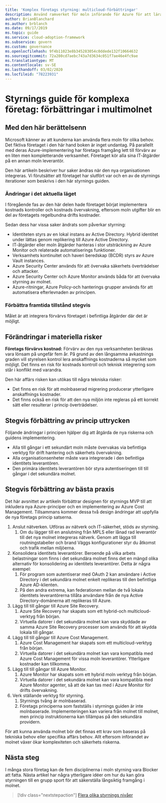 ```yaml
---
title: 'Komplex företags styrning: multicloud-förbättringar'
description: Använd ramverket för moln införande för Azure för att lära dig mer om flera moln och hur du integrerar flera moln organisationer för komplexa företag.
author: BrianBlanchard
ms.author: brblanch
ms.date: 09/17/2019
ms.topic: guide
ms.service: cloud-adoption-framework
ms.subservice: govern
ms.custom: governance
ms.openlocfilehash: 9f4b11023e8b345283054c0ddede132f10664632
ms.sourcegitcommit: 72a280cd7aebc743a7d3634c051f7ae46e4fc9ae
ms.translationtype: MT
ms.contentlocale: sv-SE
ms.lasthandoff: 03/02/2020
ms.locfileid: "78223931"
---
```

# <a name="governance-guide-for-complex-enterprises-multicloud-improvement"></a>Styrnings guide för komplexa företag: förbättringar i multimolnet

## <a name="advancing-the-narrative"></a>Med den här berättelsenn

Microsoft känner av att kunderna kan använda flera moln för olika behov. Det fiktiva företaget i den här hand boken är inget undantag. På parallellt med deras Azure-implementering har företags framgång lett till förvärv av en liten men kompletterande verksamhet. Företaget kör alla sina IT-åtgärder på en annan moln leverantör.

Den här artikeln beskriver hur saker ändras när den nya organisationen integreras. Vi förutsätter att företaget har slutfört var och en av de styrnings iterationer som beskrivs i den här styrnings guiden.

### <a name="changes-in-the-current-state"></a>Ändringar i det aktuella läget

I föregående fas av den här delen hade företaget börjat implementera kostnads kontroller och kostnads övervakning, eftersom moln utgifter blir en del av företagets regelbundna drifts kostnader.

Sedan dess har vissa saker ändrats som påverkar styrning:

- Identiteten styrs av en lokal instans av Active Directory. Hybrid identitet under lättas genom replikering till Azure Active Directory.
- IT-åtgärder eller moln åtgärder hanteras i stor utsträckning av Azure Monitor och relaterade automatiserings funktioner.
- Verksamhets kontinuitet och haveri beredskap (BCDR) styrs av Azure Vault instances.
- Azure Security Center används för att övervaka säkerhets överträdelser och attacker.
- Azure Security Center och Azure Monitor används båda för att övervaka styrning av molnet.
- Azure-ritningar, Azure Policy-och hanterings grupper används för att automatisera efterlevnaden av principen.

### <a name="incrementally-improve-the-future-state"></a>Förbättra framtida tillstånd stegvis

Målet är att integrera förvärvs företaget i befintliga åtgärder där det är möjligt.

## <a name="changes-in-tangible-risks"></a>Förändringar i materiella risker

**Företags förvärvs kostnad:** Förvärv av den nya verksamheten beräknas vara lönsam på ungefär fem år. På grund av den långsamma avkastnings graden vill styrelsen kontrol lera anskaffnings kostnaderna så mycket som möjligt. Det finns en risk för kostnads kontroll och teknisk integrering som står i konflikt med varandra.

Den här affärs risken kan utökas till några tekniska risker:

- Det finns en risk för att molnbaserad migrering producerar ytterligare anskaffnings kostnader.
- Det finns också en risk för att den nya miljön inte regleras på ett korrekt sätt eller resulterar i princip överträdelser.

## <a name="incremental-improvement-of-the-policy-statements"></a>Stegvis förbättring av princip uttrycken

Följande ändringar i principen hjälper dig att åtgärda de nya riskerna och guidens implementering.

- Alla till gångar i ett sekundärt moln måste övervakas via befintliga verktyg för drift hantering och säkerhets övervakning.
- Alla organisationsenheter måste vara integrerade i den befintliga identitets leverantören.
- Den primära identitets leverantören bör styra autentiseringen till till gångar i det sekundära molnet.

## <a name="incremental-improvement-of-the-best-practices"></a>Stegvis förbättring av bästa praxis

Det här avsnittet av artikeln förbättrar designen för styrnings MVP till att inkludera nya Azure-principer och en implementering av Azure Cost Management. Tillsammans kommer dessa två design ändringar att uppfylla de nya företags princip satserna.

1. Anslut nätverken. Utföras av nätverk och IT-säkerhet, stöds av styrning.
    1. Om du lägger till en anslutning från MPLS eller lånad rad leverantör till det nya molnet integreras nätverk. Genom att lägga till routningstabeller och brand Väggs konfigurationer styr du åtkomst och trafik mellan miljöerna.
2. Konsolidera identitets leverantörer. Beroende på vilka arbets belastningar som finns i det sekundära molnet finns det en mängd olika alternativ för konsolidering av identitets leverantörer. Detta är några exempel:
    1. För program som autentiserar med OAuth 2 kan användare i Active Directory i det sekundära molnet enkelt replikeras till den befintliga Azure AD-klienten.
    2. På den andra extrema, kan federationen mellan de två lokala identitets leverantörerna tillåta användare från de nya Active Directory-domänerna att replikeras till Azure.
3. Lägg till till gångar till Azure Site Recovery.
    1. Azure Site Recovery har skapats som ett hybrid-och multicloud-verktyg från början.
    2. Virtuella datorer i det sekundära molnet kan vara skyddade av samma Azure Site Recovery processer som används för att skydda lokala till gångar.
4. Lägg till till gångar till Azure Cost Management.
    1. Azure Cost Management har skapats som ett multicloud-verktyg från början.
    2. Virtuella datorer i det sekundära molnet kan vara kompatibla med Azure Cost Management för vissa moln leverantörer. Ytterligare kostnader kan tillkomma.
5. Lägg till till gångar till Azure Monitor.
    1. Azure Monitor har skapats som ett hybrid moln verktyg från början.
    2. Virtuella datorer i det sekundära molnet kan vara kompatibla med Azure Monitor agenter, så att de kan tas med i Azure Monitor för drifts övervakning.
6. Verk ställande verktyg för styrning.
    1. Styrnings tvång är molnbaserad.
    2. Företags principerna som fastställs i styrnings guiden är inte molnbaserade. Implementeringen kan variera från molnet till molnet, men princip instruktionerna kan tillämpas på den sekundära providern.

För att kunna använda molnet bör det finnas ett krav som baseras på tekniska behov eller specifika affärs behov. Allt eftersom införandet av molnet växer ökar komplexiteten och säkerhets riskerna.

## <a name="next-steps"></a>Nästa steg

I många stora företag kan de fem disciplinerna i moln styrning vara Blocker att fatta. Nästa artikel har några ytterligare idéer om hur du kan göra styrningen till en grupp sport för att säkerställa långsiktig framgång i molnet.

> [!div class="nextstepaction"]
> [Flera olika styrnings nivåer](./multiple-layers-of-governance.md)
